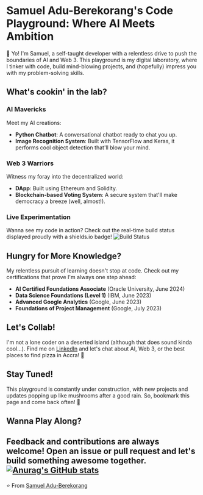 # Samuel Adu-Berekorang's Code Playground: Where AI Meets Ambition

👋 Yo! I'm Samuel, a self-taught developer with a relentless drive to push the boundaries of AI and Web 3. This playground is my digital laboratory, where I tinker with code, build mind-blowing projects, and (hopefully) impress you with my problem-solving skills.

## What's cookin' in the lab?

### AI Mavericks
Meet my AI creations:
- **Python Chatbot**: A conversational chatbot ready to chat you up.
- **Image Recognition System**: Built with TensorFlow and Keras, it performs cool object detection that'll blow your mind.

### Web 3 Warriors
Witness my foray into the decentralized world:
- **DApp**: Built using Ethereum and Solidity.
- **Blockchain-based Voting System**: A secure system that'll make democracy a breeze (well, almost!). 

### Live Experimentation
Wanna see my code in action? Check out the real-time build status displayed proudly with a shields.io badge! ![Build Status](https://img.shields.io/badge/build-passing-brightgreen) 

## Hungry for More Knowledge?

My relentless pursuit of learning doesn't stop at code. Check out my certifications that prove I'm always one step ahead:

- **AI Certified Foundations Associate** (Oracle University, June 2024)
- **Data Science Foundations (Level 1)** (IBM, June 2023)
- **Advanced Google Analytics** (Google, June 2023)
- **Foundations of Project Management** (Google, July 2023)

## Let's Collab!

I'm not a lone coder on a deserted island (although that does sound kinda cool...). Find me on [LinkedIn](https://www.linkedin.com/in/samuel-adu-berekorang) and let's chat about AI, Web 3, or the best places to find pizza in Accra! 🍕

## Stay Tuned!

This playground is constantly under construction, with new projects and updates popping up like mushrooms after a good rain. So, bookmark this page and come back often! 🌟

## Wanna Play Along?

Feedback and contributions are always welcome! Open an issue or pull request and let's build something awesome together.
[![Anurag's GitHub stats](https://github-readme-stats.vercel.app/api?username=programmeradu)](https://github.com/anuraghazra/github-readme-stats)
---
⭐️ From [Samuel Adu-Berekorang](https://github.com/SamuelAduBerekorang)
